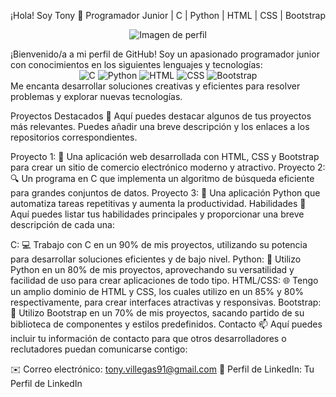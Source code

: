 ¡Hola! Soy Tony 👋
Programador Junior | C | Python | HTML | CSS | Bootstrap
<p align="center">
  <img src="[https://mi-imagen-de-perfil.jpg](https://github.com/account)" alt="Imagen de perfil">
</p>
¡Bienvenido/a a mi perfil de GitHub! Soy un apasionado programador junior con conocimientos en los siguientes lenguajes y tecnologías:

<div align="center">
  <img src="https://img.shields.io/badge/C-90%25-brightgreen" alt="C">
  <img src="https://img.shields.io/badge/Python-80%25-blue" alt="Python">
  <img src="https://img.shields.io/badge/HTML-85%25-orange" alt="HTML">
  <img src="https://img.shields.io/badge/CSS-80%25-yellow" alt="CSS">
  <img src="https://img.shields.io/badge/Bootstrap-70%25-purple" alt="Bootstrap">
</div>
Me encanta desarrollar soluciones creativas y eficientes para resolver problemas y explorar nuevas tecnologías.

Proyectos Destacados 🚀
Aquí puedes destacar algunos de tus proyectos más relevantes. Puedes añadir una breve descripción y los enlaces a los repositorios correspondientes.

Proyecto 1: 🌟 Una aplicación web desarrollada con HTML, CSS y Bootstrap para crear un sitio de comercio electrónico moderno y atractivo.
Proyecto 2: 🔍 Un programa en C que implementa un algoritmo de búsqueda eficiente para grandes conjuntos de datos.
Proyecto 3: 🐍 Una aplicación Python que automatiza tareas repetitivas y aumenta la productividad.
Habilidades 💪
Aquí puedes listar tus habilidades principales y proporcionar una breve descripción de cada una:

C: 💻 Trabajo con C en un 90% de mis proyectos, utilizando su potencia para desarrollar soluciones eficientes y de bajo nivel.
Python: 🐍 Utilizo Python en un 80% de mis proyectos, aprovechando su versatilidad y facilidad de uso para crear aplicaciones de todo tipo.
HTML/CSS: 🌐 Tengo un amplio dominio de HTML y CSS, los cuales utilizo en un 85% y 80% respectivamente, para crear interfaces atractivas y responsivas.
Bootstrap: 🎨 Utilizo Bootstrap en un 70% de mis proyectos, sacando partido de su biblioteca de componentes y estilos predefinidos.
Contacto 📫
Aquí puedes incluir tu información de contacto para que otros desarrolladores o reclutadores puedan comunicarse contigo:

✉️ Correo electrónico: tony.villegas91@gmail.com
💼 Perfil de LinkedIn: Tu Perfil de LinkedIn
